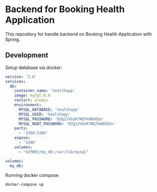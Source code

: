 # Backend for Booking Health Application
This repository for handle backend on Booking Health Application with Spring.

## Development
Setup database via docker:
```yml
version: '2.6'
services:
  db:
    container_name: 'healthapp'
    image: mysql:8.0
    restart: always
    environment:
      MYSQL_DATABASE: 'healthapp'
      MYSQL_USER: 'healthapp'
      MYSQL_PASSWORD: 'DZg2JVG2K7NQ7kW0XEUx'
      MYSQL_ROOT_PASSWORD: 'DZg2JVG2K7NQ7kW0XEUx'
    ports:
      - '3306:3306'
    expose:
      - '3306'
    volumes:
      - "${PWD}/my_db:/var/lib/mysql"

volumes:
  my_db:
```
Running docker compose
```bash
docker-compose up
```